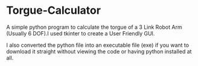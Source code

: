 # Torgue-Calculator
A simple python program to calculate the torgue of a 3 Link Robot  Arm (Usually 6 DOF).I used tkinter to create a User Friendly GUI.

I also converted the python file into an executable file (exe) if you want to download it straight without viewing the code or having python installed at all.
